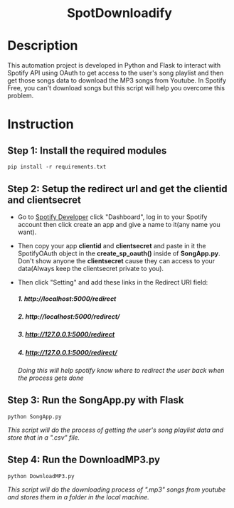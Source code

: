 <h1 align = "center" >SpotDownloadify <h1/>
  
# Description
This automation project is developed in Python and Flask to interact with Spotify API using OAuth to get access to the user's song playlist and then get those songs data to download the MP3 songs from Youtube. In Spotify Free, you can't download songs but this script will help you overcome this problem.

# Instruction
## Step 1: Install the required modules
```
pip install -r requirements.txt
```
## Step 2: Setup the redirect url and get the clientid and clientsecret
   * Go to [Spotify Developer](https://developer.spotify.com/) click "Dashboard", log in to your Spotify account then click create an app and give a name to it(any name you want).

  * Then copy your app **clientid** and **clientsecret** and paste in it the SpotifyOAuth object in the **create_sp_oauth()** inside of **SongApp.py**. Don't show anyone the **clientsecret** cause they can access to your data(Always keep the clientsecret private to you).

   * Then click "Setting" and add these links in the Redirect URI field: 
            <h5>1. http://localhost:5000/redirect</h5>
            <h5>2. http://localhost:5000/redirect/</h5>
            <h5>3. http://127.0.0.1:5000/redirect</h5>
            <h5>4. http://127.0.0.1:5000/redirect/</h5>
  *Doing this will help spotify know where to redirect the user back when the process gets done*

## Step 3: Run the SongApp.py with Flask
```
python SongApp.py
```
*This script will do the process of getting the user's song playlist data and store that in a ".csv" file.*

## Step 4: Run the DownloadMP3.py 
```
python DownloadMP3.py
```
*This script will do the downloading process of ".mp3" songs from youtube and stores them in a folder in the local machine.*
